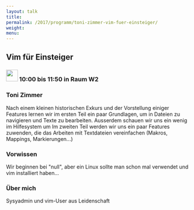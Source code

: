 ```yaml
---
layout: talk
title:
permalink: /2017/programm/toni-zimmer-vim-fuer-einsteiger/
weight:
menu:
---
```

## Vim für Einsteiger

### <img height = "32" src="../../../images/workshop.svg"> 10:00 bis 11:50 in Raum W2

### Toni Zimmer

Nach einem kleinen historischen Exkurs und der Vorstellung einiger Features lernen wir im ersten Teil ein paar Grundlagen, um in Dateien zu navigieren und Texte zu bearbeiten. Ausserdem schauen wir uns ein wenig im Hilfesystem um Im zweiten Teil werden wir uns ein paar Features zuwenden, die das Arbeiten mit Textdateien vereinfachen (Makros, Mappings, Markierungen...) 

### Vorwissen

Wir beginnen bei "null", aber ein Linux sollte man schon mal verwendet und vim installiert haben...

### Über mich

Sysyadmin und vim-User aus Leidenschaft

